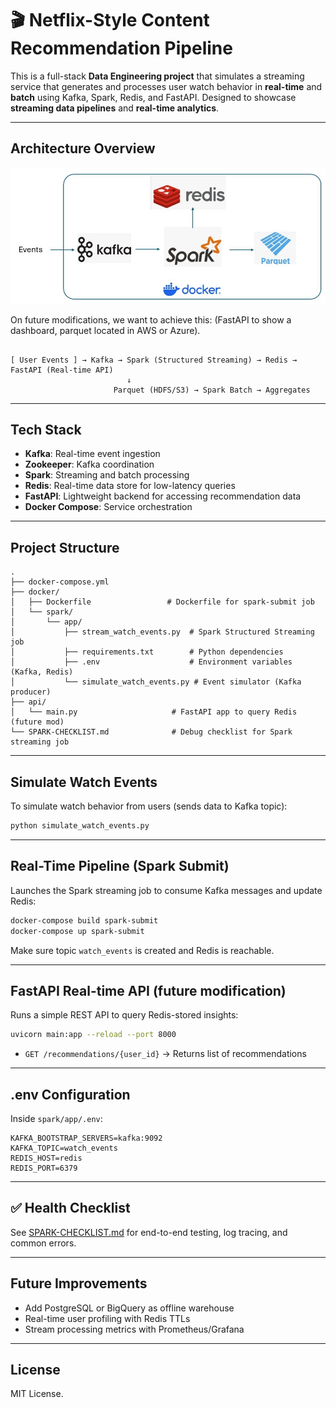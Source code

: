 # 🎬 Netflix-Style Content Recommendation Pipeline

This is a full-stack **Data Engineering project** that simulates a streaming service that generates and processes user watch behavior in **real-time** and **batch** using Kafka, Spark, Redis, and FastAPI. Designed to showcase **streaming data pipelines** and **real-time analytics**.

---

## Architecture Overview

![alt text for screen readers](/kafka_arch.jpg "Streaming architecture")

On future modifications, we want to achieve this: (FastAPI to show a dashboard, 
parquet located in AWS or Azure).


```

[ User Events ] → Kafka → Spark (Structured Streaming) → Redis → FastAPI (Real-time API)
                          ↓
                       Parquet (HDFS/S3) → Spark Batch → Aggregates
```

---

## Tech Stack

- **Kafka**: Real-time event ingestion
- **Zookeeper**: Kafka coordination
- **Spark**: Streaming and batch processing
- **Redis**: Real-time data store for low-latency queries
- **FastAPI**: Lightweight backend for accessing recommendation data
- **Docker Compose**: Service orchestration

---

## Project Structure

```
.
├── docker-compose.yml
├── docker/
│   ├── Dockerfile                 # Dockerfile for spark-submit job
│   └── spark/
│       └── app/
│           ├── stream_watch_events.py  # Spark Structured Streaming job
│           ├── requirements.txt        # Python dependencies
│           ├── .env                    # Environment variables (Kafka, Redis)
│           └── simulate_watch_events.py # Event simulator (Kafka producer)
├── api/
│   └── main.py                     # FastAPI app to query Redis (future mod)
└── SPARK-CHECKLIST.md              # Debug checklist for Spark streaming job
```


---

## Simulate Watch Events

To simulate watch behavior from users (sends data to Kafka topic):

```bash
python simulate_watch_events.py
```

---

## Real-Time Pipeline (Spark Submit)

Launches the Spark streaming job to consume Kafka messages and update Redis:

```bash
docker-compose build spark-submit
docker-compose up spark-submit
```

Make sure topic `watch_events` is created and Redis is reachable.

---

## FastAPI Real-time API (future modification)

Runs a simple REST API to query Redis-stored insights:

```bash
uvicorn main:app --reload --port 8000
```

- `GET /recommendations/{user_id}` → Returns list of recommendations

---

## .env Configuration

Inside `spark/app/.env`:

```env
KAFKA_BOOTSTRAP_SERVERS=kafka:9092
KAFKA_TOPIC=watch_events
REDIS_HOST=redis
REDIS_PORT=6379
```

---

## ✅ Health Checklist

See [SPARK-CHECKLIST.md](SPARK-CHECKLIST.md) for end-to-end testing, log tracing, and common errors.

---


## Future Improvements

- Add PostgreSQL or BigQuery as offline warehouse
- Real-time user profiling with Redis TTLs
- Stream processing metrics with Prometheus/Grafana

---

## License

MIT License.